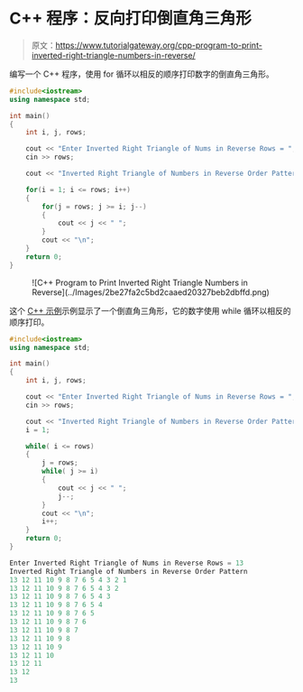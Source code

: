 # C++ 程序：反向打印倒直角三角形

> 原文：<https://www.tutorialgateway.org/cpp-program-to-print-inverted-right-triangle-numbers-in-reverse/>

编写一个 C++ 程序，使用 for 循环以相反的顺序打印数字的倒直角三角形。

```cpp
#include<iostream>
using namespace std;

int main()
{
	int i, j, rows;

    cout << "Enter Inverted Right Triangle of Nums in Reverse Rows = ";
    cin >> rows;

    cout << "Inverted Right Triangle of Numbers in Reverse Order Pattern\n"; 

    for(i = 1; i <= rows; i++)
    {
    	for(j = rows; j >= i; j--)
		{
            cout << j << " ";
        }
        cout << "\n";
    }		
 	return 0;
}
```

<figure class="wp-block-image size-large">![C++ Program to Print Inverted Right Triangle Numbers in Reverse](../Images/2be27fa2c5bd2caaed20327beb2dbffd.png)</figure>

这个 [C++ 示例](https://www.tutorialgateway.org/cpp-programs/)示例显示了一个倒直角三角形，它的数字使用 while 循环以相反的顺序打印。

```cpp
#include<iostream>
using namespace std;

int main()
{
	int i, j, rows;

    cout << "Enter Inverted Right Triangle of Nums in Reverse Rows = ";
    cin >> rows;

    cout << "Inverted Right Triangle of Numbers in Reverse Order Pattern\n"; 
    i = 1;

    while( i <= rows)
    {
        j = rows;
    	while( j >= i)
		{
            cout << j << " ";
            j--;
        }
        cout << "\n";
        i++;
    }		
 	return 0;
}
```

```cpp
Enter Inverted Right Triangle of Nums in Reverse Rows = 13
Inverted Right Triangle of Numbers in Reverse Order Pattern
13 12 11 10 9 8 7 6 5 4 3 2 1 
13 12 11 10 9 8 7 6 5 4 3 2 
13 12 11 10 9 8 7 6 5 4 3 
13 12 11 10 9 8 7 6 5 4 
13 12 11 10 9 8 7 6 5 
13 12 11 10 9 8 7 6 
13 12 11 10 9 8 7 
13 12 11 10 9 8 
13 12 11 10 9 
13 12 11 10 
13 12 11 
13 12 
13 
```